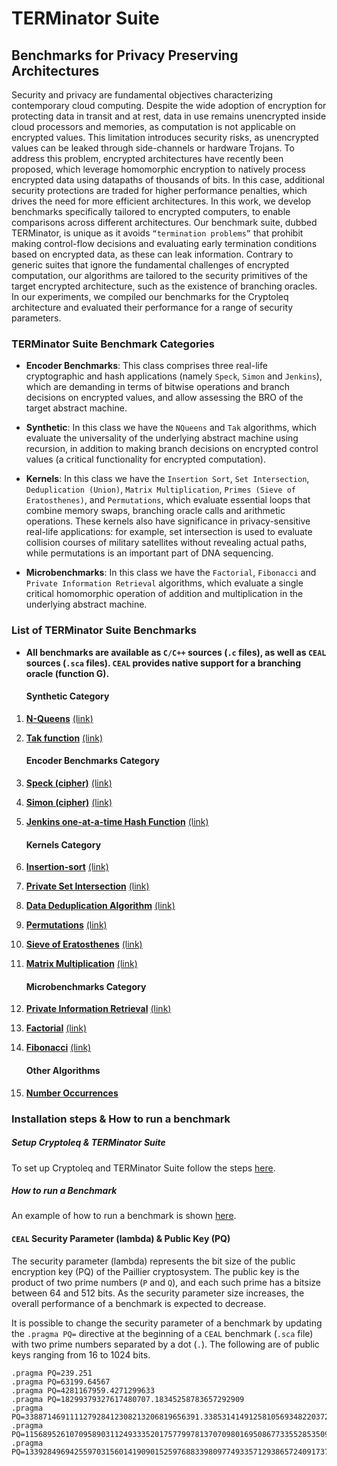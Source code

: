 # TERMinator Suite
## Benchmarks for Privacy Preserving Architectures

Security and privacy are fundamental objectives characterizing contemporary cloud computing. Despite the wide adoption of encryption for protecting data in transit and at rest, data in use remains unencrypted inside cloud processors and memories, as computation is not applicable on encrypted values. This limitation introduces security risks, as unencrypted values can be leaked through side-channels or hardware Trojans. To address this problem, encrypted architectures have recently been proposed, which leverage homomorphic encryption to natively process encrypted data using datapaths of thousands of bits. In this case, additional security protections are traded for higher performance penalties, which drives the need for more efficient architectures. In this work, we develop benchmarks specifically tailored to encrypted computers, to enable comparisons across different architectures. Our benchmark suite, dubbed TERMinator, is unique as it avoids `“termination problems”` that prohibit making control-flow decisions and evaluating early termination conditions based on encrypted data, as these can leak information. Contrary to generic suites that ignore the fundamental challenges of encrypted computation, our algorithms are tailored to the security primitives of the target encrypted architecture, such as the existence of branching oracles. In our experiments, we compiled our benchmarks for the Cryptoleq architecture and evaluated their performance for a range of security parameters.


### TERMinator Suite Benchmark Categories
* __Encoder Benchmarks__: This class comprises three real-life cryptographic and hash applications (namely `Speck`, `Simon` and `Jenkins`), which are demanding in terms of bitwise operations and branch decisions on encrypted values, and allow assessing the BRO of the target abstract machine.

* __Synthetic__: In this class we have the `NQueens` and `Tak` algorithms, which evaluate the universality of the underlying abstract machine using recursion, in addition to making branch decisions on encrypted control values (a critical functionality for encrypted computation).

* __Kernels__: In this class we have the `Insertion Sort`, `Set Intersection`, `Deduplication (Union)`, `Matrix Multiplication`, `Primes (Sieve of Eratosthenes)`, and `Permutations`, which evaluate essential loops that combine memory swaps, branching oracle calls and arithmetic operations. These kernels also have significance in privacy-sensitive real-life applications: for example, set intersection is used to evaluate collision courses of military satellites without revealing actual paths, while permutations is an important part of DNA sequencing.

* __Microbenchmarks__: In this class we have the `Factorial`, `Fibonacci` and `Private Information Retrieval` algorithms, which evaluate a single critical homomorphic operation of addition and multiplication in the underlying abstract machine. 



### List of TERMinator Suite Benchmarks

* __All benchmarks are available as `C/C++` sources (`.c` files), as well as `CEAL` sources (`.sca` files). `CEAL` provides native support for a branching oracle (function G).__

    #### Synthetic Category
1. __[N-Queens](https://github.com/momalab/TERMinatorSuite/blob/master/Synthetic/nqueens)__ [(link)](http://www.kotesovec.cz/rivin_1994.pdf)

1. __[Tak function](https://github.com/momalab/TERMinatorSuite/blob/master/Synthetic/tak_function)__ [(link)](http://www.users.miamioh.edu/ishiut/papers/tarai_ipl.pdf)

    #### Encoder Benchmarks Category
1. __[Speck (cipher)](https://github.com/momalab/TERMinatorSuite/blob/master/EncoderBenchmarks/SpeckCipher)__ [(link)](https://eprint.iacr.org/2013/404.pdf)

1. __[Simon (cipher)](https://github.com/momalab/TERMinatorSuite/blob/master/EncoderBenchmarks/SimonCipher)__ [(link)](https://eprint.iacr.org/2013/404.pdf)

1. __[Jenkins one-at-a-time Hash Function](https://github.com/momalab/TERMinatorSuite/blob/master/EncoderBenchmarks/jenkinsHash)__ [(link)](http://www.burtleburtle.net/bob/hash/doobs.html)

    #### Kernels Category
1. __[Insertion-sort](https://github.com/momalab/TERMinatorSuite/blob/master/Kernels/insertionSort)__ [(link)](http://citeseerx.ist.psu.edu/viewdoc/download?doi=10.1.1.45.8017&rep=rep1&type=pdf)

1. __[Private Set Intersection](https://github.com/momalab/privacy_benchmarks/tree/maste/Kernels/PSI)__ [(link)](https://www.cs.virginia.edu/~evans/pubs/ndss2012/psi.pdf)

1. __[Data Deduplication Algorithm](https://github.com/momalab/TERMinatorSuite/blob/master/Kernels/deduplication)__ [(link)](https://dl.acm.org/citation.cfm?id=1456471)

1. __[Permutations](https://github.com/momalab/TERMinatorSuite/blob/master/Kernels/permutations)__ [(link)](http://mathworld.wolfram.com/Permutation.html)

1. __[Sieve of Eratosthenes](https://github.com/momalab/TERMinatorSuite/blob/master/Kernels/sieveOfEratosthenes)__ [(link)](http://mathworld.wolfram.com/SieveofEratosthenes.html)

1. __[Matrix Multiplication](https://github.com/momalab/TERMinatorSuite/blob/master/Kernels/matrixMultiplication)__ [(link)](http://mathworld.wolfram.com/MatrixMultiplication.html)

    #### Microbenchmarks Category
1. __[Private Information Retrieval](https://github.com/momalab/TERMinatorSuite/blob/master/Microbenchmarks/PIR)__ [(link)](https://crysp.uwaterloo.ca/courses/pet/F09/cache/www.dbis.informatik.hu-berlin.de/fileadmin/research/papers/conferences/2001-gi_ocg-asonov.pdf) 

1. __[Factorial](https://github.com/momalab/TERMinatorSuite/blob/master/Microbenchmarks/factorial)__ [(link)](http://mathworld.wolfram.com/Factorial.html)

1. __[Fibonacci](https://github.com/momalab/TERMinatorSuite/blob/master/Microbenchmarks/fibonacci)__ [(link)](http://mathworld.wolfram.com/FibonacciNumber.html)

    #### Other Algorithms
1. __[Number Occurrences](https://github.com/momalab/TERMinatorSuite/blob/master/OtherAlgorithms/numOccurrences)__



### Installation steps & How to run a benchmark
##### Setup Cryptoleq & TERMinator Suite        
To set up Cryptoleq and TERMinator Suite follow the steps [here](https://github.com/momalab/TERMinatorSuite/blob/master/Install.md).

##### How to run a Benchmark
An example of how to run a benchmark is shown [here](https://github.com/momalab/TERMinatorSuite/blob/master/RunBenchmark.md).


#### `CEAL` Security Parameter (lambda) & Public Key (PQ)
The security parameter (lambda) represents the bit size of the public encryption key (PQ) of the Paillier cryptosystem. The public key is the product of two prime numbers (`P` and `Q`), and each such prime has a bitsize between  64 and 512 bits. As the security parameter size increases, the overall  performance of a benchmark is expected to decrease.

It is possible to change the security parameter of a benchmark by updating the ```.pragma PQ=``` directive at the beginning of a `CEAL` benchmark (```.sca``` file) with two prime numbers separated by a dot (`.`). The following are of public keys ranging from 16 to 1024 bits.

```
.pragma PQ=239.251
.pragma PQ=63199.64567
.pragma PQ=4281167959.4271299633
.pragma PQ=18299379327617480707.18345258783657292909
.pragma PQ=338871469111127928412308213206819656391.338531414912581056934822037249894061881
.pragma PQ=115689526107095890311249333520175779978137070980169508677335528535095435701957.115509443392406915656501893779637949187966713758992043305916442498716409678501
.pragma PQ=13392849694255970315601419090152597688339809774933571293865724091737666496951381207429127235940384883608845778583380210687006370486238723021460371010217257.13403952390292880134486926689236901739298695038033079040680862117777593853851234125818128702776151240584166261477766002390185782669746209391687589482784501
```
